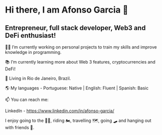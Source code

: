 # Hi there, I am Afonso Garcia 👋

## Entrepreneur, full stack developer, Web3 and DeFi enthusiast!

:man_technologist: I’m currently working on personal projects to train my skills and improve knowledge in programming.

:books: I’m currently learning more about Web 3 features, cryptocurrencies and DeFi! 

:round_pushpin: Living in Rio de Janeiro, Brazil.

:earth_americas: My languages - Portuguese: Native | English: Fluent | Spanish: Basic

:mailbox: You can reach me:

LinkedIn - https://www.linkedin.com/in/afonso-garcia/

I enjoy going to the :weight_lifting_man:, riding :motorcycle:, travelling :world_map:, going :skateboard: and hanging out with friends :beers:.


<!--
**afonsoggarcia/afonsoggarcia** is a ✨ _special_ ✨ repository because its `README.md` (this file) appears on your GitHub profile.

Here are some ideas to get you started:


-->
